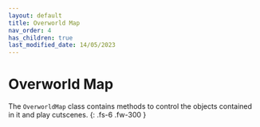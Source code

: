 ```yaml
---
layout: default
title: Overworld Map
nav_order: 4
has_children: true
last_modified_date: 14/05/2023
---
```


# Overworld Map

The `OverworldMap` class contains methods to control the objects contained in it and play cutscenes.
{: .fs-6 .fw-300 }
